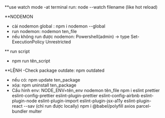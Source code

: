 \*\*use watch mode
-at terminal run: node --watch filename (like hot reload)

\*\*NODEMON

- cài nodemon global : npm i nodemon --global
- run nodemon: nodemon ten_file
- nếu không run được nodemon: Powershell(admin) -> type Set-ExecutionPolicy Unrestricted

\*\* run script

- npm run tên_script

\*\*LỆNH
-Check package outdate: npm outdated

- nếu có: npm update ten_package
- xóa: npm uninstall ten_package
- Cấu hình env: NODE_ENV=tên_env nodemon tên_file
  npm i eslint prettier eslint-config-prettier eslint-plugin-prettier eslint-config-airbnb eslint-plugin-node eslint-plugin-import eslint-plugin-jsx-a11y eslint-plugin-react --sav (chỉ run được locally)
  npm i @babel/polyfill axios parcel-bundler multer
